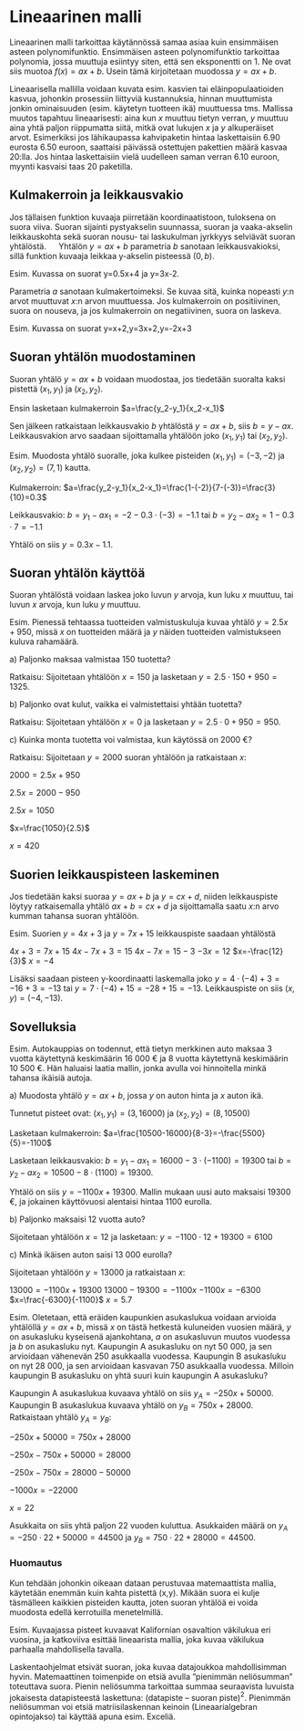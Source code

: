 <!-- #region -->
# Lineaarinen malli

Lineaarinen malli tarkoittaa käytännössä samaa asiaa kuin ensimmäisen asteen polynomifunktio. Ensimmäisen asteen polynomifunktio tarkoittaa polynomia, jossa muuttuja esiintyy siten, että sen eksponentti on 1. Ne ovat siis muotoa $f(x)=ax+b$. Usein tämä kirjoitetaan muodossa $y=ax+b$.

Lineaarisella mallilla voidaan kuvata esim. kasvien tai eläinpopulaatioiden kasvua, johonkin prosessiin liittyviä kustannuksia, hinnan muuttumista jonkin ominaisuuden (esim. käytetyn tuotteen ikä) muuttuessa tms. Mallissa muutos tapahtuu lineaarisesti: aina kun $x$ muuttuu tietyn verran, $y$ muuttuu aina yhtä paljon riippumatta siitä, mitkä ovat lukujen $x$ ja $y$ alkuperäiset arvot. Esimerkiksi jos lähikaupassa kahvipaketin hintaa laskettaisiin 6.90 eurosta 6.50 euroon, saattaisi päivässä ostettujen pakettien määrä kasvaa 20:lla. Jos hintaa laskettaisiin vielä uudelleen saman verran 6.10 euroon, myynti kasvaisi taas 20 paketilla.

## Kulmakerroin ja leikkausvakio

Jos tällaisen funktion kuvaaja piirretään koordinaatistoon, tuloksena on suora viiva. Suoran sijainti pystyakselin suunnassa, suoran ja vaaka-akselin leikkauskohta sekä suoran nousu- tai laskukulman jyrkkyys selviävät suoran yhtälöstä.
 
Yhtälön $y=ax+b$ parametria $b$ sanotaan leikkausvakioksi, sillä funktion kuvaaja leikkaa y-akselin pisteessä $(0,b)$. 

Esim. Kuvassa on suorat y=0.5x+4 ja y=3x-2.
 
Parametria $a$ sanotaan kulmakertoimeksi. Se kuvaa sitä, kuinka nopeasti $y$:n arvot muuttuvat $x$:n arvon muuttuessa. Jos kulmakerroin on positiivinen, suora on nouseva, ja jos kulmakerroin on negatiivinen, suora on laskeva. 

Esim. Kuvassa on suorat y=x+2,y=3x+2,y=-2x+3

## Suoran yhtälön muodostaminen

Suoran yhtälö $y=ax+b$ voidaan muodostaa, jos tiedetään suoralta kaksi pistettä $(x_1,y_1)$ ja $(x_2,y_2)$.

Ensin lasketaan kulmakerroin $a=\frac{y_2-y_1}{x_2-x_1}$

Sen jälkeen ratkaistaan leikkausvakio $b$ yhtälöstä $y=ax+b$, siis $b=y-ax$. Leikkausvakion arvo saadaan sijoittamalla yhtälöön joko $(x_1,y_1)$ tai $(x_2,y_2)$.

Esim. Muodosta yhtälö suoralle, joka kulkee pisteiden $(x_1,y_1)=(-3,-2)$ ja $(x_2,y_2)=(7,1)$ kautta.

Kulmakerroin: $a=\frac{y_2-y_1}{x_2-x_1}=\frac{1-(-2)}{7-(-3)}=\frac{3}{10}=0.3$

Leikkausvakio: $b=y_1-ax_1=-2-0.3\cdot (-3)=-1.1$ tai $b=y_2-ax_2=1-0.3\cdot 7=-1.1$

Yhtälö on siis $y=0.3x-1.1$.

## Suoran yhtälön käyttöä

Suoran yhtälöstä voidaan laskea joko luvun $y$ arvoja, kun luku $x$ muuttuu, tai luvun $x$ arvoja, kun luku $y$ muuttuu.

Esim. Pienessä tehtaassa tuotteiden valmistuskuluja kuvaa yhtälö $y=2.5x+950$, missä $x$ on tuotteiden määrä ja $y$ näiden tuotteiden valmistukseen kuluva rahamäärä.

a) Paljonko maksaa valmistaa 150 tuotetta?

Ratkaisu: Sijoitetaan yhtälöön $x=150$ ja lasketaan $y=2.5\cdot 150+950=1325$.

b) Paljonko ovat kulut, vaikka ei valmistettaisi yhtään tuotetta?

Ratkaisu: Sijoitetaan yhtälöön $x=0$ ja lasketaan $y=2.5\cdot 0+950=950$.

c) Kuinka monta tuotetta voi valmistaa, kun käytössä on 2000 €? 

Ratkaisu: Sijoitetaan $y=2000$ suoran yhtälöön ja ratkaistaan $x$:

$2000=2.5x+950$

$2.5x=2000-950$

$2.5x=1050$

$x=\frac{1050}{2.5}$

$x=420$


## Suorien leikkauspisteen laskeminen

Jos tiedetään kaksi suoraa $y=ax+b$ ja $y=cx+d$, niiden leikkauspiste löytyy ratkaisemalla yhtälö $ax+b=cx+d$ ja sijoittamalla saatu $x$:n arvo kumman tahansa suoran yhtälöön.

Esim. Suorien $y=4x+3$ ja $y=7x+15$ leikkauspiste saadaan yhtälöstä
 
$4x+3=7x+15$
$4x-7x+3=15$
$4x-7x=15-3$
$-3x=12$
$x=-\frac{12}{3}$
$x=-4$

Lisäksi saadaan pisteen y-koordinaatti laskemalla joko $y=4\cdot(-4)+3=-16+3=-13$ tai $y=7\cdot(-4)+15=-28+15=-13$.
Leikkauspiste on siis $(x,y)=(-4,-13)$.


## Sovelluksia

Esim. Autokauppias on todennut, että tietyn merkkinen auto maksaa 3 vuotta käytettynä keskimäärin 16 000 € ja 8 vuotta käytettynä keskimäärin 10 500 €. Hän haluaisi laatia mallin, jonka avulla voi hinnoitella minkä tahansa ikäisiä autoja.

a) Muodosta yhtälö $y=ax+b$, jossa $y$ on auton hinta ja $x$ auton ikä.

Tunnetut pisteet ovat: $(x_1,y_1 )=(3,16000)$ ja $(x_2,y_2)=(8,10500)$

Lasketaan kulmakerroin: $a=\frac{10500-16000}{8-3}=-\frac{5500}{5}=-1100$

Lasketaan leikkausvakio: $b=y_1-ax_1=16000-3\cdot (-1100)=19300$ tai $b=y_2-ax_2=10500-8\cdot(1100)=19300$.

Yhtälö on siis $y=-1100x+19300$. Mallin mukaan uusi auto maksaisi 19300 €, ja jokainen käyttövuosi alentaisi hintaa 1100 eurolla.

b) Paljonko maksaisi 12 vuotta auto?

Sijoitetaan yhtälöön $x=12$ ja lasketaan: $y=-1100\cdot12+19300=6100$

c) Minkä ikäisen auton saisi 13 000 eurolla?

Sijoitetaan yhtälöön $y=13 000$ ja ratkaistaan $x$:

$13000=-1100x+19300$
$13000-19300=-1100x$
$-1100x=-6300$
$x=\frac{-6300}{-1100}$
$x=5.7$
 
 
Esim. Oletetaan, että eräiden kaupunkien asukaslukua voidaan arvioida yhtälöllä $y=ax+b$, missä $x$ on tästä hetkestä kuluneiden vuosien määrä, $y$ on asukasluku kyseisenä ajankohtana, $a$ on asukasluvun muutos vuodessa ja $b$ on asukasluku nyt.
Kaupungin A asukasluku on nyt 50 000, ja sen arvioidaan vähenevän 250 asukkaalla vuodessa. Kaupungin B asukasluku on nyt 28 000, ja sen arvioidaan kasvavan 750 asukkaalla vuodessa. Milloin kaupungin B asukasluku on yhtä suuri kuin kaupungin A asukasluku?

Kaupungin A asukaslukua kuvaava yhtälö on siis $y_A=-250x+50 000$. Kaupungin B asukaslukua kuvaava yhtälö on $y_B=750x+28 000$. 
Ratkaistaan yhtälö $y_A=y_B$:

$-250x+50 000=750x+28 000$

$-250x-750x+50 000=28 000$

$-250x-750x=28 000-50 000$

$-1000x=-22000$

$x=22$

Asukkaita on siis yhtä paljon 22 vuoden kuluttua. Asukkaiden määrä on $y_A=-250⋅22+50 000=44 500$ ja $y_B=750⋅22+28 000=44 500$.

### Huomautus

Kun tehdään johonkin oikeaan dataan perustuvaa matemaattista mallia, käytetään enemmän kuin kahta pistettä (x,y). Mikään suora ei kulje täsmälleen kaikkien pisteiden kautta, joten suoran yhtälöä ei voida muodosta edellä kerrotuilla menetelmillä.

Esim. Kuvaajassa pisteet kuvaavat Kalifornian osavaltion väkilukua eri vuosina, ja katkoviiva esittää lineaarista mallia, joka kuvaa väkilukua parhaalla mahdollisella tavalla.
  
Laskentaohjelmat etsivät suoran, joka kuvaa datajoukkoa mahdollisimman hyvin. Matemaattinen toimenpide on etsiä avulla ”pienimmän neliösumman” toteuttava suora. Pienin neliösumma tarkoittaa summaa seuraavista luvuista jokaisesta datapisteestä laskettuna: (datapiste – suoran piste)$^2$. Pienimmän neliösumman voi etsiä matriisilaskennan keinoin (Lineaarialgebran opintojakso) tai käyttää apuna esim. Exceliä.
<!-- #endregion -->
